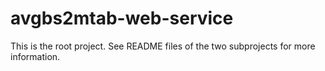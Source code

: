 # avgbs2mtab-web-service

This is the root project. See README files of the two subprojects for more information.
